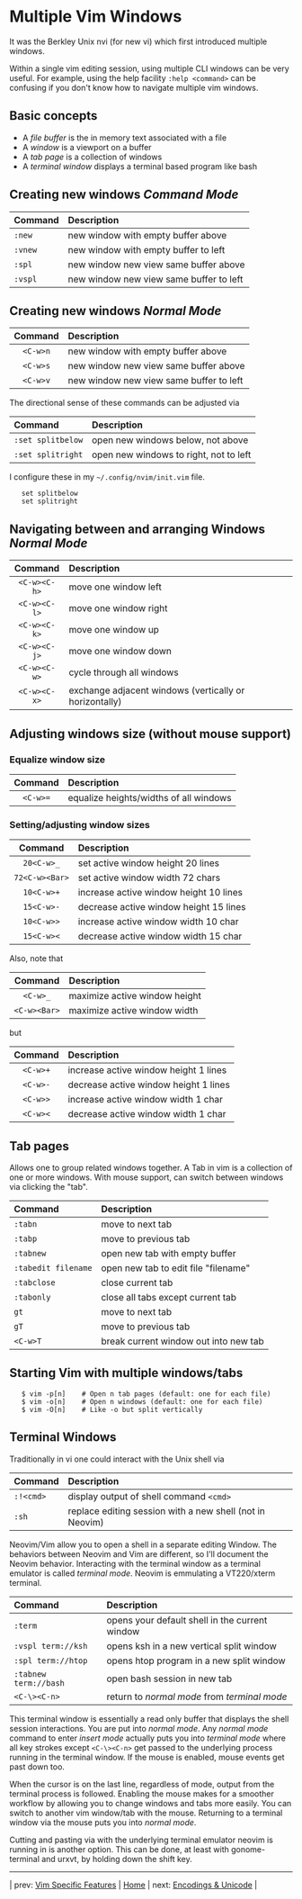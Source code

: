 # Multiple Vim Windows

It was the Berkley Unix nvi (for new vi) which first
introduced multiple windows.

Within a single vim editing session, using multiple
CLI windows can be very useful.  For example,
using the help facility `:help <command>` can be confusing
if you don't know how to navigate multiple vim windows.

## Basic concepts

* A *file buffer* is the in memory text associated with a file
* A *window* is a viewport on a buffer
* A *tab page* is a collection of windows
* A *terminal window* displays a terminal based program like bash

## Creating new windows *Command Mode*

| Command | Description                             |
|:------- |:--------------------------------------- |
| `:new`  | new window with empty buffer above      |
| `:vnew` | new window with empty buffer to left    |
| `:spl`  | new window new view same buffer above   |
| `:vspl` | new window new view same buffer to left |

## Creating new windows *Normal Mode*

| Command  | Description                             |
|:--------:|:--------------------------------------- |
| `<C-w>n` | new window with empty buffer above      |
| `<C-w>s` | new window new view same buffer above   |
| `<C-w>v` | new window new view same buffer to left |

The directional sense of these commands can be adjusted via

| Command           | Description                            |
|:----------------- |:-------------------------------------- |
| `:set splitbelow` | open new windows below, not above      |
| `:set splitright` | open new windows to right, not to left |

I configure these in my `~/.config/nvim/init.vim` file.

```
   set splitbelow
   set splitright
```

## Navigating between and arranging Windows *Normal Mode*

| Command      | Description                                            |
|:------------:|:------------------------------------------------------ |
| `<C-w><C-h>` | move one window left                                   |
| `<C-w><C-l>` | move one window right                                  |
| `<C-w><C-k>` | move one window up                                     |
| `<C-w><C-j>` | move one window down                                   |
| `<C-w><C-w>` | cycle through all windows                              |
| `<C-w><C-x>` | exchange adjacent windows (vertically or horizontally) |

## Adjusting windows size (without mouse support)

### Equalize window size

| Command     | Description                            |
|:-----------:|:-------------------------------------- |
| `<C-w>=`    | equalize heights/widths of all windows |

### Setting/adjusting window sizes

| Command        | Description                            |
|:--------------:|:-------------------------------------- |
| `20<C-w>_`     | set active window height 20 lines      |
| `72<C-w><Bar>` | set active window width 72 chars       |
| `10<C-w>+`     | increase active window height 10 lines |
| `15<C-w>-`     | decrease active window height 15 lines |
| `10<C-w>>`     | increase active window width 10 char   |
| `15<C-w><`     | decrease active window width 15 char   |

Also, note that

| Command      | Description                   |
|:------------:|:----------------------------- |
| `<C-w>_`     | maximize active window height |
| `<C-w><Bar>` | maximize active window width  |

but

| Command  | Description                            |
|:--------:|:-------------------------------------- |
| `<C-w>+` | increase active window height 1 lines  |
| `<C-w>-` | decrease active window height 1 lines  |
| `<C-w>>` | increase active window width 1 char    |
| `<C-w><` | decrease active window width 1 char    |

## Tab pages

Allows one to group related windows together.  A Tab in vim
is a collection of one or more windows.  With mouse support,
can switch between windows via clicking the "tab".

| Command             | Description                           |
|:------------------- |:------------------------------------- |
| `:tabn`             | move to next tab                      |
| `:tabp`             | move to previous tab                  |
| `:tabnew`           | open new tab with empty buffer        |
| `:tabedit filename` | open new tab to edit file "filename"  |
| `:tabclose`         | close current tab                     |
| `:tabonly`          | close all tabs except current tab     |
| `gt`                | move to next tab                      |
| `gT`                | move to previous tab                  |
| `<C-w>T`            | break current window out into new tab |

## Starting Vim with multiple windows/tabs

```
   $ vim -p[n]    # Open n tab pages (default: one for each file)
   $ vim -o[n]    # Open n windows (default: one for each file)
   $ vim -O[n]    # Like -o but split vertically
```

## Terminal Windows

Traditionally in vi one could interact with the Unix shell via

| Command   | Description                                              |
|:--------- |:----------------------------------------                 |
| `:!<cmd>` | display output of shell command `<cmd>`                  |
| `:sh`     | replace editing session with a new shell (not in Neovim) |

Neovim/Vim allow you to open a shell in a separate editing Window.
The behaviors between Neovim and Vim are different, so I'll document
the Neovim behavior.  Interacting with the terminal window as a
terminal emulator is called *terminal mode*.  Neovim is emmulating
a VT220/xterm terminal.

| Command               | Description                                    |
|:--------------------- |:---------------------------------------------- |
| `:term`               | opens your default shell in the current window |
| `:vspl term://ksh`    | opens ksh in a new vertical split window       |
| `:spl term://htop`    | opens htop program in a new split window       |
| `:tabnew term://bash` | open bash session in new tab                   |
| `<C-\><C-n>`          | return to *normal mode* from *terminal mode*   |

This terminal window is essentially a read only buffer that
displays the shell session interactions.  You are put into
*normal mode*.  Any *normal mode* command to enter *insert mode*
actually puts you into *terminal mode* where all key strokes
except `<C-\><C-n>` get passed to the underlying process running
in the terminal window.  If the mouse is enabled, mouse events
get past down too.

When the cursor is on the last line, regardless of mode,
output from the terminal process is followed.  Enabling the
mouse makes for a smoother workflow by allowing you to
change windows and tabs more easily.  You can switch to another
vim window/tab with the mouse.  Returning to a terminal
window via the mouse puts you into *normal mode*.

Cutting and pasting via with the underlying terminal emulator neovim is
running in is another option.  This can be done, at least with
gonome-terminal and urxvt, by holding down the shift key.

---

| prev: [Vim Specific Features][1] | [Home][2] | next: [Encodings & Unicode][3] |

[1]: NeovimSpecificFeatures.md
[2]: README.md
[3]: EncodingsUnicode.md
